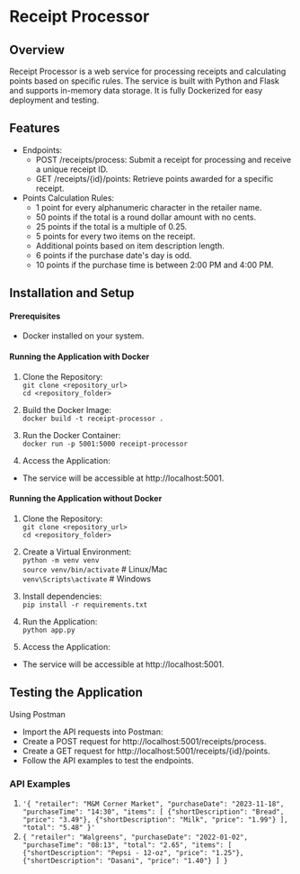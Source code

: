 # Receipt Processor

## Overview

Receipt Processor is a web service for processing receipts and calculating points based on specific rules. The service is built with Python and Flask and supports in-memory data storage. It is fully Dockerized for easy deployment and testing.

## Features

-   Endpoints:
    -   POST /receipts/process: Submit a receipt for processing and receive a unique receipt ID.
    -   GET /receipts/{id}/points: Retrieve points awarded for a specific receipt.
-   Points Calculation Rules:
    -   1 point for every alphanumeric character in the retailer name.
    -   50 points if the total is a round dollar amount with no cents.
    -   25 points if the total is a multiple of 0.25.
    -   5 points for every two items on the receipt.
    -   Additional points based on item description length.
    -   6 points if the purchase date's day is odd.
    -   10 points if the purchase time is between 2:00 PM and 4:00 PM.

## Installation and Setup

#### Prerequisites

-   Docker installed on your system.

#### Running the Application with Docker

1. Clone the Repository:  
   `git clone <repository_url>`  
   `cd <repository_folder> `

2. Build the Docker Image:  
   `docker build -t receipt-processor .`

3. Run the Docker Container:  
   `docker run -p 5001:5000 receipt-processor`

4. Access the Application:

-   The service will be accessible at http://localhost:5001.

#### Running the Application without Docker

1. Clone the Repository:  
   `git clone <repository_url>`  
   `cd <repository_folder>`

2. Create a Virtual Environment:  
   `python -m venv venv`  
   `source venv/bin/activate` # Linux/Mac  
   `venv\Scripts\activate` # Windows

3. Install dependencies:  
   `pip install -r requirements.txt`

4. Run the Application:  
   `python app.py`

5. Access the Application:

-   The service will be accessible at http://localhost:5001.

## Testing the Application

Using Postman

-   Import the API requests into Postman:
-   Create a POST request for http://localhost:5001/receipts/process.
-   Create a GET request for http://localhost:5001/receipts/{id}/points.
-   Follow the API examples to test the endpoints.

### API Examples

1. `'{
    "retailer": "M&M Corner Market",
    "purchaseDate": "2023-11-18",
    "purchaseTime": "14:30",
    "items": [
        {"shortDescription": "Bread", "price": "3.49"},
        {"shortDescription": "Milk", "price": "1.99"}
    ],
    "total": "5.48"
}'`
2. `{
    "retailer": "Walgreens",
    "purchaseDate": "2022-01-02",
    "purchaseTime": "08:13",
    "total": "2.65",
    "items": [
        {"shortDescription": "Pepsi - 12-oz", "price": "1.25"},
        {"shortDescription": "Dasani", "price": "1.40"}
    ]
}`
